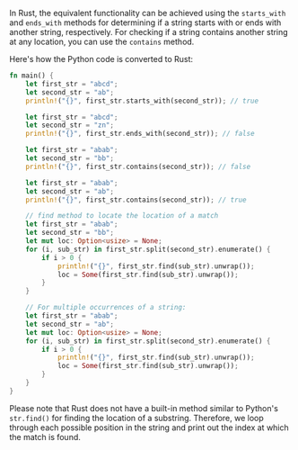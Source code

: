 In Rust, the equivalent functionality can be achieved using the `starts_with` and `ends_with` methods for determining if a string starts with or ends with another string, respectively. For checking if a string contains another string at any location, you can use the `contains` method.

Here's how the Python code is converted to Rust:

```rust
fn main() {
    let first_str = "abcd";
    let second_str = "ab";
    println!("{}", first_str.starts_with(second_str)); // true

    let first_str = "abcd";
    let second_str = "zn";
    println!("{}", first_str.ends_with(second_str)); // false

    let first_str = "abab";
    let second_str = "bb";
    println!("{}", first_str.contains(second_str)); // false

    let first_str = "abab";
    let second_str = "ab";
    println!("{}", first_str.contains(second_str)); // true

    // find method to locate the location of a match
    let first_str = "abab";
    let second_str = "bb";
    let mut loc: Option<usize> = None;
    for (i, sub_str) in first_str.split(second_str).enumerate() {
        if i > 0 {
            println!("{}", first_str.find(sub_str).unwrap());
            loc = Some(first_str.find(sub_str).unwrap());
        }
    }

    // For multiple occurrences of a string:
    let first_str = "abab";
    let second_str = "ab";
    let mut loc: Option<usize> = None;
    for (i, sub_str) in first_str.split(second_str).enumerate() {
        if i > 0 {
            println!("{}", first_str.find(sub_str).unwrap());
            loc = Some(first_str.find(sub_str).unwrap());
        }
    }
}
```

Please note that Rust does not have a built-in method similar to Python's `str.find()` for finding the location of a substring. Therefore, we loop through each possible position in the string and print out the index at which the match is found.
 
